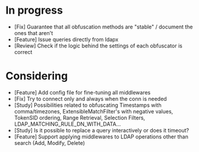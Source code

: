 # In progress

* [Fix] Guarantee that all obfuscation methods are "stable" / document the ones that aren't
* [Feature] Issue queries directly from ldapx
* [Review] Check if the logic behind the settings of each obfuscator is correct

# Considering

* [Feature] Add config file for fine-tuning all middlewares
* [Fix] Try to connect only and always when the conn is needed
* [Study] Possibilities related to obfuscating Timestamps with comma/timezones, ExtensibleMatchFilter's with negative values, TokenSID ordering, Range Retrieval, Selection Filters, LDAP_MATCHING_RULE_DN_WITH_DATA...
* [Study] Is it possible to replace a query interactively or does it timeout?
* [Feature] Support applying middlewares to LDAP operations other than search (Add, Modify, Delete)